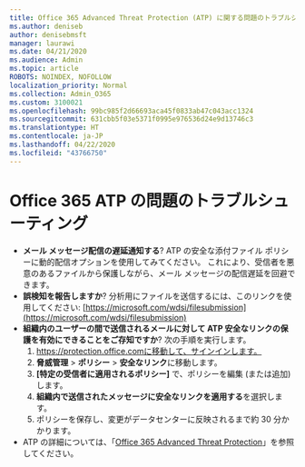 ```yaml
---
title: Office 365 Advanced Threat Protection (ATP) に関する問題のトラブルシューティング
ms.author: deniseb
author: denisebmsft
manager: laurawi
ms.date: 04/21/2020
ms.audience: Admin
ms.topic: article
ROBOTS: NOINDEX, NOFOLLOW
localization_priority: Normal
ms.collection: Admin_O365
ms.custom: 3100021
ms.openlocfilehash: 99bc985f2d66693aca45f0833ab47c043acc1324
ms.sourcegitcommit: 631cbb5f03e5371f0995e976536d24e9d13746c3
ms.translationtype: HT
ms.contentlocale: ja-JP
ms.lasthandoff: 04/22/2020
ms.locfileid: "43766750"
---
```

# <a name="troubleshoot-issues-with-office-365-atp"></a>Office 365 ATP の問題のトラブルシューティング

- **メール メッセージ配信の遅延通知する**? ATP の安全な添付ファイル ポリシーに動的配信オプションを使用してみてください。 これにより、受信者を悪意のあるファイルから保護しながら、メール メッセージの配信遅延を回避できます。
- **誤検知を報告しますか**? 分析用にファイルを送信するには、このリンクを使用してください: [https://microsoft.com/wdsi/filesubmission](https://microsoft.com/wdsi/filesubmission)
- **組織内のユーザーの間で送信されるメールに対して ATP 安全なリンクの保護を有効にできることをご存知ですか**? 次の手順を実行します。
    1. https://protection.office.comに移動して、サインインします。
    2. **脅威管理** > **ポリシー** > **安全なリンク**に移動します。
    3. **[特定の受信者に適用されるポリシー]** で、ポリシーを編集 (または追加) します。
    4. **組織内で送信されたメッセージに安全なリンクを適用する**を選択します。
    5. ポリシーを保存し、変更がデータセンターに反映されるまで約 30 分かかります。
- ATP の詳細については、「[Office 365 Advanced Threat Protection](https://docs.microsoft.com/office365/securitycompliance/office-365-atp)」を参照してください。
